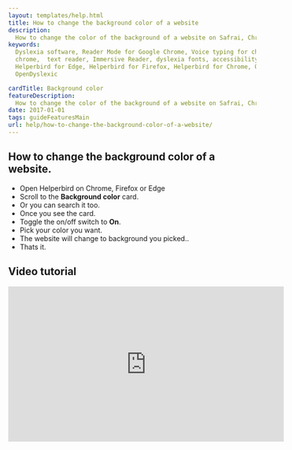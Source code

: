 ```yaml
---
layout: templates/help.html
title: How to change the background color of a website
description:
  How to change the color of the background of a website on Safrai, Chrome, Firefox or Edge.
keywords:
  Dyslexia software, Reader Mode for Google Chrome, Voice typing for chrome, Text to speech for
  chrome,  text reader, Immersive Reader, dyslexia fonts, accessibility software, dyslexia software,
  Helperbird for Edge, Helperbird for Firefox, Helperbird for Chrome, Opendyslexic for Chrome,
  OpenDyslexic

cardTitle: Background color
featureDescription:
  How to change the color of the background of a website on Safrai, Chrome, Firefox or Edge.
date: 2017-01-01
tags: guideFeaturesMain
url: help/how-to-change-the-background-color-of-a-website/
---
```


## How to change the background color of a website.

- Open Helperbird on Chrome, Firefox or Edge
- Scroll to the **Background color** card.
- Or you can search it too.
- Once you see the card.
- Toggle the on/off switch to **On**.
- Pick your color you want.
- The website will change to background you picked..
- Thats it.


## Video tutorial

<iframe 
  width="560" 
  height="315" 
  src="https://www.youtube.com/embed/pZrbSd3OA20" 
  title="YouTube video player" 
  frameborder="0" 
  allow="accelerometer; autoplay; clipboard-write; encrypted-media; gyroscope; picture-in-picture" 
  allowfullscreen>
</iframe>